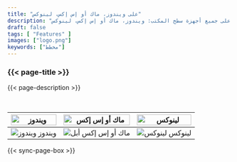 ```yaml
---
title: "على ويندوز، ماك أو إس إكس، لينوكس"
description: "متوفر على جميع أجهزة سطح المكتب: ويندوز، ماك أو إس إكس، لينوكس"
draft: false
tags: [ "Features" ]
images: ["logo.png"]
keywords: ["مخطط"]
---
```

<!-- header-end -->

### {{< page-title >}} 
{{< page-description >}} 

<br>

| <img src="/cross-platform/tx-win.png" alt="ويندوز" style="width: 100%;" /> | <img src="/cross-platform/tx-mac.png" alt="ماك أو إس إكس" style="width: 100%;" /> | <img src="/cross-platform/tx-linux.png" alt="لينوكس" style="width: 100%;" /> |
|------------------------------------------------------------------------------|------------------------------------------------------------------------------|----------------------------------------------------------------------------|
| <img src="/images/windows-icon.svg" alt="ويندوز"   />  ويندوز             |  <img src="/images/apple-icon.svg" alt="أبل"   /> ماك أو إس إكس         | <img src="/images/linux-icon.svg" alt="لينوكس"   />  لينوكس   |

 

 {{< sync-page-box >}}